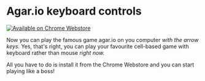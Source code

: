 # Agar.io keyboard controls

[![Available on Chrome Webstore](https://developer.chrome.com/webstore/images/ChromeWebStore_BadgeWBorder_v2_496x150.png)](https://chrome.google.com/webstore/)

Now you can play the famous game agar.io on you computer _with the arrow keys._
Yes, that's right, you can play your favourite cell-based game with keyboard rather than mouse _right now._

All you have to do is install it from the Chrome Webstore and you can start playing like a boss!